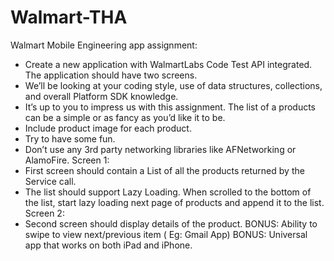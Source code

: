 # Walmart-THA

Walmart Mobile Engineering app assignment:
- Create a new application with WalmartLabs Code Test API integrated. The application should have two screens.
- We’ll be looking at your coding style, use of data structures, collections, and overall Platform SDK knowledge.
- It’s up to you to impress us with this assignment. The list of a products can be a simple or as fancy as you’d like it to be.
- Include product image for each product.
- Try to have some fun.
- Don’t use any 3rd party networking libraries like AFNetworking or AlamoFire.
Screen 1:
- First screen should contain a List of all the products returned by the Service call.
- The list should support Lazy Loading. When scrolled to the bottom of the list, start lazy loading next page of products and append it to the list.
Screen 2:
- Second screen should display details of the product.
BONUS: Ability to swipe to view next/previous item ( Eg: Gmail App)
BONUS: Universal app that works on both iPad and iPhone.
